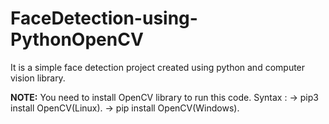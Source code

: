 # FaceDetection-using-PythonOpenCV
It is a simple face detection project created using python and computer vision library.

**NOTE:** You need to install OpenCV library to run this code.
Syntax : -> pip3 install OpenCV(Linux).
         -> pip install OpenCV(Windows). 
